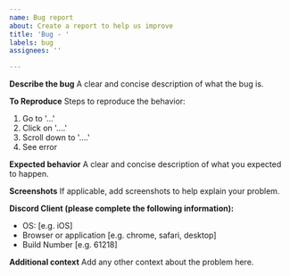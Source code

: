 ```yaml
---
name: Bug report
about: Create a report to help us improve
title: 'Bug - '
labels: bug
assignees: ''

---
```


**Describe the bug**
A clear and concise description of what the bug is.

**To Reproduce**
Steps to reproduce the behavior:
1. Go to '...'
2. Click on '....'
3. Scroll down to '....'
4. See error

**Expected behavior**
A clear and concise description of what you expected to happen.

**Screenshots**
If applicable, add screenshots to help explain your problem.

**Discord Client (please complete the following information):**
 - OS: [e.g. iOS]
 - Browser or application [e.g. chrome, safari, desktop]
 - Build Number [e.g. 61218]

**Additional context**
Add any other context about the problem here.
